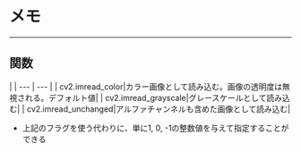# メモ

---

## 関数
|
| --- | --- |
| cv2.imread_color|カラー画像として読み込む。画像の透明度は無視される。デフォルト値|
| cv2.imread_grayscale|グレースケールとして読み込む|
| cv2.imread_unchanged|アルファチャンネルも含めた画像として読み込む|

* 上記のフラグを使う代わりに、単に1, 0, -1の整数値を与えて指定することができる
